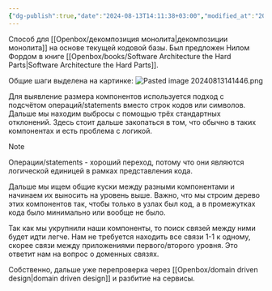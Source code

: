 ```yaml
---
{"dg-publish":true,"date":"2024-08-13T14:11:38+03:00","modified_at":"2024-08-13T14:25:34+03:00","dg-path":"/component based decomposition.md","permalink":"/component-based-decomposition/","dgPassFrontmatter":true}
---
```



Способ для [[Openbox/декомпозиция монолита\|декомпозиции монолита]] на основе текущей кодовой базы. Был предложен Нилом Фордом в книге [[Openbox/books/Software Architecture  the Hard Parts\|Software Architecture  the Hard Parts]]. 

Общие шаги выделена на картинке:
![Pasted image 20240813141446.png](/openbox/assets/img/Pasted%20image%2020240813141446.png)


Для выявление размера компонентов используется подход с подсчётом операций/statements вместо строк кодов или символов. Дальше мы находим выбросы с помощью трёх стандартных отклонений. Здесь стоит дальше закопаться в том, что обычно в таких компонентах и есть проблема с логикой.


> [!NOTE] 
> Операции/statements - хороший переход, потому что они являются логической единицей в рамках представления кода.

Дальше мы ищем общие куски между разными компонентами и начинаем их выносить на уровень выше. Важно, что мы строим дерево этих компонентов так, чтобы только в узлах был код, а в промежутках кода было минимально или вообще не было.

Так как мы укрупнили наши компоненты, то поиск связей между ними будет идти легче. Нам не требуется находить все связи 1-1 к одному, скорее связи между приложениями первого/второго уровня. Это ответит нам на вопрос о доменных связях.

Собственно, дальше уже перепроверка через [[Openbox/domain driven design\|domain driven design]] и разбитие на сервисы.
